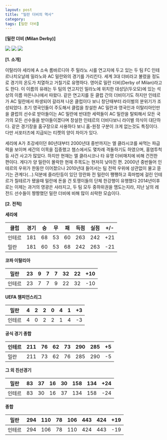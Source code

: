 ```yaml
---
layout: post
title: "밀란 더비의 역사"
category: 
tags: [밀란 더비]
---
```


**[밀란 더비 (Milan Derby)]**


![](http://cfs8.tistory.com/image/26/tistory/2008/09/27/11/01/48dd941223123)
![](http://www.forza27.com/wp-content/uploads/2014/06/Maldini-Ronaldo-2.jpg)
![](http://liberofootball.co.uk/wp-content/uploads/2012/10/sulley-ali-muntari-and-david-beckham-in-action-104074.jpg)

**[1. 소개]**

이탈리아 세리에 A 소속 롬바르디아 주 밀라노 시를 연고지에 두고 있는 두 팀 FC 인테르나치오날레 밀라노와 AC 밀란와의 경기를 가리킨다. 세계 3대 더비라고 불렸을 정도로 경기의 온도가 치열하고 거칠기로 유명하다. 영어로 밀란 더비(Derby of Milan)라고도 한다. 이 이름의 유래는 두 팀의 연고지인 밀라노에 위치한 대성당(두오모)에 있는 석상의 이름 마돈니나에서 따왔다. 같은 연고지를 둔 클럽 간의 더비이기도 하지만 인테르가 AC 밀란에서 파생되어 갈라져 나온 클럽이다 보니 창단때부터 라이벌의 분위기가 조성되었다. 초기 영국인들이 주도해서 클럽을 창설한 AC 밀란과 영국인과 이탈리아인만을 클럽의 선수로 받아들이는 AC 밀란에 반대한 세력들이 AC 밀란을 탈퇴해서 모든 국가의 모든 선수들을 받아들이겠다며 창설한 인테르의 더비다보니 라이벌 의식이 대단하다. 같은 경기장을 홈구장으로 사용하다 보니 홈-원정 구분이 크게 없는것도 특징이다. 다만 서포터즈에 지급되는 티켓의 양이 차이가 있다.

세리에 A가 초강세이던 80년대부터 2000년대 중반까지는 엘 클라시코를 싸먹는 파급력을 보이며 세간의 이목을 집중했고 챔스에서도 몇차례 격돌하기도 하였으며, 홍염투척등 사건 사고가 많았다. 하지만 현재는 엘 클라시코나 타 유명 더비매치에 비해 건전한 편이다. 게다가 양 밀란이 몰락한 현재 주목도는 현저히 낮아진 편. 2000년 중반들어 인테르의 우위가 한동안 이어졌으나 2010년대 들어서는 팀 전력 우위에 상관없이 물고 뜯기는 관계다(...).덕분에 즐라탄등이 있던 망란화 전 밀란이 쨍쨍하고 흑마법에 걸린 인테르가 칠테르가 됐을때 밀란에 돈을 건 토쟁이들의 단체 한강행이 유행했다
2014년이후로는 이제는 과거의 영광은 사라지고, 두 팀 모두 중하위권을 맴도는지라, 지난 날의 레전드 선수들이 짱짱했던 밀란 더비에 비해 많이 쇠락한 모습이다.

**[2. 전적]**

**세리에**

클럽 	|경기 	|승 	|무 	|패 	|득점 	|실점 	|+/-
--------|-------|-------|-------|-------|-------|-------|----
인테르 	|181 	|68 	|53 	|60 	|263 	|242 	|+21
밀란 	|181 	|60 	|53 	|68 	|242 	|263 	|-21

**코파 이탈리아**

밀란 	|23 	|9 	|7 	|7 	|32 	|22 	|+10
--------|-------|-------|-------|-------|-------|-------|----
인테르 	|23 	|7 	|7 	|9 	|22 	|32 	|-10

**UEFA 챔피언스리그**

밀란 	|4 	|2 	|2 	|0 	|4 	|1 	|+3
--------|-------|-------|-------|-------|-------|-------|----
인테르 	|4 	|0 	|2 	|2 	|1 	|4 	|-3

**공식 경기 종합**

인테르 	|211 	|76 	|62 	|73 	|290 	|285 	|+5
--------|-------|-------|-------|-------|-------|-------|----
밀란 	|211 	|73 	|62 	|76 	|285 	|290 	|-5

**그 외 친선경기**

밀란 	|83 	|37 	|16 	|30 	|158 	|134 	|+24
--------|-------|-------|-------|-------|-------|-------|----
인테르 	|83 	|30 	|16 	|37 	|134 	|158 	|-24

**종합**

밀란 	|294 	|110 	|78 	|106 	|443 	|424 	|+19
--------|-------|-------|-------|-------|-------|-------|----
인테르 	|294 	|106 	|78 	|110 	|424 	|443 	|-19


